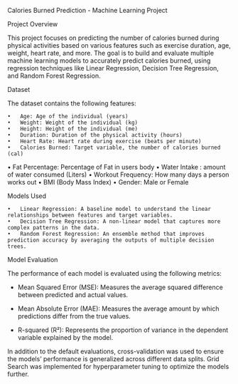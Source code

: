Calories Burned Prediction - Machine Learning Project

Project Overview

This project focuses on predicting the number of calories burned during physical activities based on various features such as exercise duration, age, weight, heart rate, and more. The goal is to build and evaluate multiple machine learning models to accurately predict calories burned, using regression techniques like Linear Regression, Decision Tree Regression, and Random Forest Regression.

Dataset

The dataset contains the following features:

	•	Age: Age of the individual (years)
	•	Weight: Weight of the individual (kg)
	•	Height: Height of the individual (me)
	•	Duration: Duration of the physical activity (hours)
	•	Heart Rate: Heart rate during exercise (beats per minute)
	•	Calories Burned: Target variable, the number of calories burned (cal)
  • Fat Percentage: Percentage of Fat in users body
  • Water Intake : amount of water consumed (Liters)
  • Workout Frequency: How many days a person works out
  • BMI (Body Mass Index)
  • Gender: Male or Female 

 Models Used

	•	Linear Regression: A baseline model to understand the linear relationships between features and target variables.
	•	Decision Tree Regression: A non-linear model that captures more complex patterns in the data.
	•	Random Forest Regression: An ensemble method that improves prediction accuracy by averaging the outputs of multiple decision trees.

Model Evaluation

The performance of each model is evaluated using the following metrics:

- Mean Squared Error (MSE): Measures the average squared difference between predicted and actual values.
  
- Mean Absolute Error (MAE): Measures the average amount by which predictions differ from the true values.
  
- R-squared (R²): Represents the proportion of variance in the dependent variable explained by the model.

In addition to the default evaluations, cross-validation was used to ensure the models’ performance is generalized across different data splits. Grid Search was implemented for hyperparameter tuning to optimize the models further.
